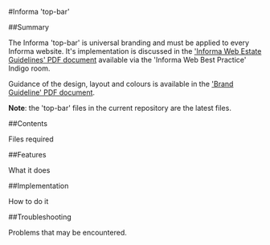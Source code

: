 #Informa 'top-bar'

##Summary

The Informa 'top-bar' is universal branding and must be applied to every Informa website. It's implementation is
discussed in the ['Informa Web Estate Guidelines' PDF document](https://informaplc.sharepoint.com/teams/rooms4/webbestpract/Shared%20Documents/Forms/AllItems.aspx) available via the 'Informa Web Best Practice' Indigo room.

Guidance of the design, layout and colours is available in the ['Brand Guideline' PDF document](http://indigo.informa.com/informa/Brand-Centre/Documents/).

**Note**: the 'top-bar' files in the current repository are the latest files.


##Contents

Files required



##Features

What it does



##Implementation

How to do it



##Troubleshooting

Problems that may be encountered.
